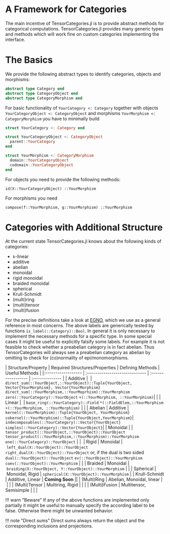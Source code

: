# A Framework for Categories 

The main incentive of TensorCategories.jl is to provide abstract methods for categorical computations. TensorCategories.jl provides many generic types and methods which will work fine on custom categories implementing the interface.

# The Basics

We provide the following abstract types to identify categories, objects and morphisms:

```julia
abstract type Category end
abstract type CategoryObject end
abstract type CategoryMorphism end
```

For basic functionality of `YourCategory <: Category` together with objects
`YourCategoryObject <: CategoryObject` and morphisms `YourMorphism <: CategoryMorphism` you have to minimally build

```julia
struct YourCategory <: Category end

struct YourCategoryObject <: CategoryObject
  parent::YourCategory
end

struct YourMorphism <: CategoryMorphism
  domain::YourCategoryObject
  codomain::YourCategoryObject
end
```

For objects you need to provide the following methods:

```
id(X::YourCategoryObject) ::YourMorphism
```

For morphisms you need

```
compose(f::YourMorphism, g::YourMorphism) ::YourMorphism
```

# Categories with Additional Structure

At the current state TensorCategories.jl knows about the following kinds of categories:

  - ``k``-linear 
  - additive
  - abelian
  - monoidal
  - rigid monoidal
  - braided monoidal
  - spherical
  - Krull-Schmidt
  - (multi)ring
  - (multi)tensor
  - (multi)fusion

For the precise definitions take a look at [EGNO](@ref), which we use as a general reference in most concerns. The above labels are generically tested by functions `is_label(::Category)::Bool`. In general it is only necessary to implement the necessary methods for a specific type. In some special cases it might be useful to explicitly falsify some labels. For example it is not feasible to check whether a preabelian category is in fact abelian. Thus TensorCategories will always see a preabelian category as abelian by omitting to check for (co)normality of epi/monomorphisms. 

| Structure/Property | Required Structures/Properties | Defining Methods   | Useful Methods  | 
|:------------------ | :----------------------------- | :----------------- | :-------------- |
| Additive           |                                | `direct_sum(::YourObject,::YourObject)::Tuple{YourObject, Vector{YourMorphism}, Vector{YourMorphism}`  `direct_sum(::YourMorphism,::YourMoprhism)::YourMorphism`  `zero(::YourCategory)::YourObject`  `+(::YourMorphism, ::YourMorphism)`| |
| Linear             |                                | `base_ring(::YourCategory)::Field`  `*(::FieldElem,::YourMorphism`  `+(::YourMorphism, ::YourMorphism)` | |
| Abelian            | Additive                       | `kernel(::YourMorphism)::Tuple{YourObject, YourMorphism}`  `cokernel(::YourMorphism)::Tuple{YourObject,YourMorphism}`| `indecomposables(::YourCategory)::Vector{YourObject}`  `simples(::YourCategory)::Vector{YourObject}`| 
| Monoidal           |                                | `tensor_product(::YourObject,::YourObject)::YourObject`  `tensor_product(::YourMorphism,::YourMorphism)::YourMorphism`  `one(::YourCategory)::YourObject` | | 
| Rigid              | Monoidal                       | `left_dual(X::YourObject)::YourObject`  `right_dual(X::YourObject)::YourObject`  or, if the dual is two sided  `dual(::YourObject)::YourObject`  `ev(::YourObject)::YourMorphism`  `coev(::YourObject)::YourMorphism` | |
| Braided            | Monoidal                       | `braiding(X::YourObject, Y::YourObject)::YourMorphism`          | |
| Spherical          | Monoidal, Rigid                | `spherical(X::YourObject)::YourMorphism` |
| Krull-Schmidt      | Additive, Linear               | **Coming Soon** ||
| (Multi)Ring        | Abelian, Monoidal, linear      | | |
| (Multi)Tensor      | Multiring, Rigid               | | |
| (Multi)Fusion      | Multitensor, Semisimple        | | |

!!! warn "Beware"
    If any of the above functions are implemented only partially it might be useful to manually specify the according label to be false. Otherwise there might be unwanted behavior. 

!!! note "Direct sums"
    Direct sums always return the object and the corresponding inclusions and projections.